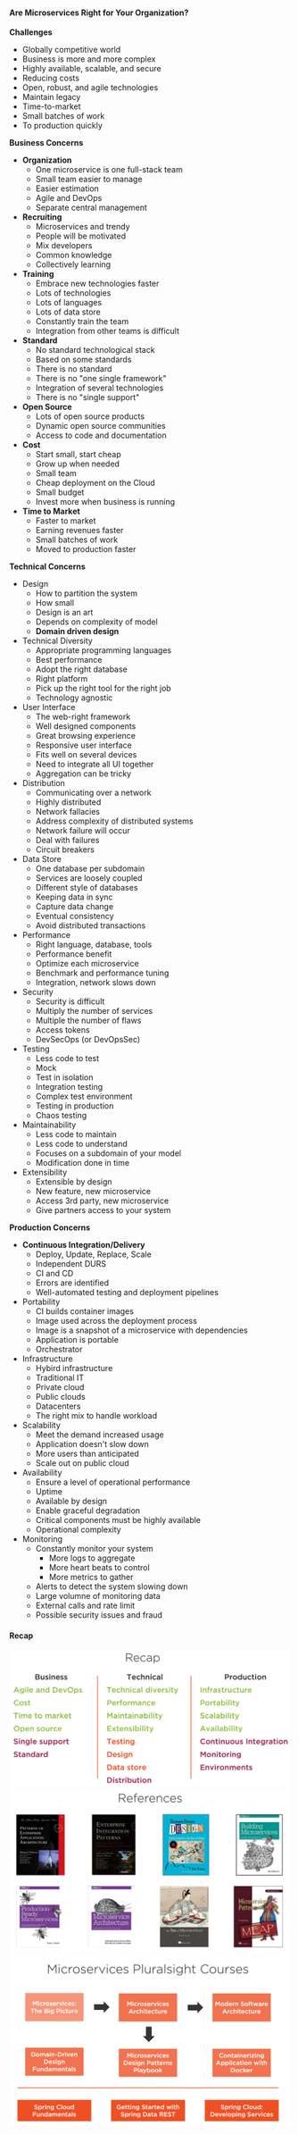 #### Are Microservices Right for Your Organization?

**Challenges**
- Globally competitive world
- Business is more and more complex
- Highly available, scalable, and secure
- Reducing costs
- Open, robust, and agile technologies
- Maintain legacy
- Time-to-market
- Small batches of work
- To production quickly

**Business Concerns**
- __Organization__
    - One microservice is one full-stack team
    - Small team easier to manage
    - Easier estimation
    - Agile and DevOps
    - Separate central management
- __Recruiting__
    - Microservices and trendy
    - People will be motivated
    - Mix developers
    - Common knowledge
    - Collectively learning
- __Training__
    - Embrace new technologies faster
    - Lots of technologies
    - Lots of languages
    - Lots of data store
    - Constantly train the team
    - Integration from other teams is difficult
- __Standard__
    - No standard technological stack
    - Based on some standards
    - There is no standard
    - There is no "one single framework"
    - Integration of several technologies
    - There is no "single support"
- __Open Source__
    - Lots of open source products
    - Dynamic open source communities
    - Access to code and documentation
- __Cost__
    - Start small, start cheap
    - Grow up when needed
    - Small team
    - Cheap deployment on the Cloud
    - Small budget
    - Invest more when business is running
- __Time to Market__
    - Faster to market
    - Earning revenues faster
    - Small batches of work
    - Moved to production faster

**Technical Concerns**
- Design
    - How to partition the system
    - How small
    - Design is an art
    - Depends on complexity of model
    - __Domain driven design__
- Technical Diversity
    - Appropriate programming languages
    - Best performance
    - Adopt the right database
    - Right platform
    - Pick up the right tool for the right job
    - Technology agnostic
- User Interface
    - The web-right framework
    - Well designed components
    - Great browsing experience
    - Responsive user interface
    - Fits well on several devices
    - Need to integrate all UI together
    - Aggregation can be tricky
- Distribution
    - Communicating over a network
    - Highly distributed
    - Network fallacies
    - Address complexity of distributed systems
    - Network failure will occur
    - Deal with failures
    - Circuit breakers
- Data Store
    - One database per subdomain
    - Services are loosely coupled
    - Different style of databases
    - Keeping data in sync
    - Capture data change
    - Eventual consistency
    - Avoid distributed transactions
- Performance
    - Right language, database, tools
    - Performance benefit
    - Optimize each microservice
    - Benchmark and performance tuning
    - Integration, network slows down
- Security
    - Security is difficult
    - Multiply the number of services
    - Multiple the number of flaws
    - Access tokens
    - DevSecOps (or DevOpsSec)
- Testing
    - Less code to test
    - Mock
    - Test in isolation
    - Integration testing
    - Complex test environment
    - Testing in production
    - Chaos testing
- Maintainability
    - Less code to maintain
    - Less code to understand
    - Focuses on a subdomain of your model
    - Modification done in time
- Extensibility
    - Extensible by design
    - New feature, new microservice
    - Access 3rd party, new microservice
    - Give partners access to your system

**Production Concerns**
- __Continuous Integration/Delivery__
    - Deploy, Update, Replace, Scale
    - Independent DURS
    - CI and CD
    - Errors are identified
    - Well-automated testing and deployment pipelines
- Portability
    - CI builds container images
    - Image used across the deployment process
    - Image is a snapshot of a microservice with dependencies
    - Application is portable
    - Orchestrator
- Infrastructure
    - Hybird infrastructure
    - Traditional IT
    - Private cloud
    - Public clouds
    - Datacenters
    - The right mix to handle workload
- Scalability
    - Meet the demand increased usage
    - Application doesn't slow down
    - More users than anticipated
    - Scale out on public cloud
- Availability
    - Ensure a level of operational performance
    - Uptime
    - Available by design
    - Enable graceful degradation
    - Critical components must be highly available
    - Operational complexity
- Monitoring
    - Constantly monitor your system
        - More logs to aggregate
        - More heart beats to control
        - More metrics to gather
    - Alerts to detect the system slowing down
    - Large volumne of monitoring data
    - External calls and rate limit
    - Possible security issues and fraud

#### Recap
<img src="recap.png">

<img src="references.png">

<img src="courses.png">